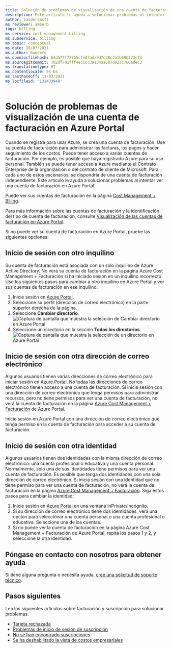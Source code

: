 ```yaml
---
title: Solución de problemas de visualización de una cuenta de facturación en Azure Portal
description: Este artículo le ayuda a solucionar problemas al intentar ver una cuenta de facturación en Azure Portal.
author: bandersmsft
ms.reviewer: amberb
tags: billing
ms.service: cost-management-billing
ms.subservice: billing
ms.topic: conceptual
ms.date: 10/07/2021
ms.author: banders
ms.openlocfilehash: 64d577f72765cfe87ada9d7c30c2a1b69b373c73
ms.sourcegitcommit: 702df701fff4ec6cc39134aa607d023c766adec3
ms.translationtype: HT
ms.contentlocale: es-ES
ms.lasthandoff: 11/03/2021
ms.locfileid: "131433940"
---
```

# <a name="troubleshoot-viewing-your-billing-account-in-the-azure-portal"></a>Solución de problemas de visualización de una cuenta de facturación en Azure Portal

Cuando se registra para usar Azure, se crea una cuenta de facturación. Use su cuenta de facturación para administrar las facturas, los pagos y hacer seguimiento de los costos. Puede tener acceso a varias cuentas de facturación. Por ejemplo, es posible que haya registrado Azure para su uso personal. También se puede tener acceso a Azure mediante el Contrato Enterprise de la organización o del contrato de cliente de Microsoft. Para cada uno de estos escenarios, se dispondría de una cuenta de facturación independiente. Este artículo le ayuda a solucionar problemas al intentar ver una cuenta de facturación en Azure Portal.

Puede ver sus cuentas de facturación en la página [Cost Management + Billing](https://portal.azure.com/#blade/Microsoft_Azure_GTM/ModernBillingMenuBlade).

Para más información sobre las cuentas de facturación y la identificación del tipo de cuenta de facturación, consulte [Visualización de las cuentas de facturación en Azure Portal](view-all-accounts.md).

Si no puede ver su cuenta de facturación en Azure Portal, pruebe las siguientes opciones:

## <a name="sign-in-to-a-different-tenant"></a>Inicio de sesión con otro inquilino

Su cuenta de facturación está asociada con un solo inquilino de Azure Active Directory. No verá su cuenta de facturación en la página Azure Cost Management + Facturación si ha iniciado sesión en un inquilino incorrecto. Use los siguientes pasos para cambiar a otro inquilino en Azure Portal y ver sus cuentas de facturación en ese inquilino.

1. Inicie sesión en [Azure Portal](https://portal.azure.com).
1. Seleccione su perfil (dirección de correo electrónico) en la parte superior derecha de la página.
1. Seleccione **Cambiar directorio**.  
    ![Captura de pantalla que muestra la selección de Cambiar directorio en Azure Portal](./media/troubleshoot-account-not-found/select-switch-directory.png)
1. Seleccione un directorio en la sección **Todos los directorios**.  
    ![Captura de pantalla que muestra la selección de un directorio en Azure Portal](./media/troubleshoot-account-not-found/select-directory.png)

## <a name="sign-in-with-a-different-email-address"></a>Inicio de sesión con otra dirección de correo electrónico

Algunos usuarios tienen varias direcciones de correo electrónico para iniciar sesión en [Azure Portal](https://portal.azure.com). No todas las direcciones de correo electrónico tienen acceso a una cuenta de facturación. Si inicia sesión con una dirección de correo electrónico que tenga permisos para administrar recursos, pero no tiene permisos para ver una cuenta de facturación, no verá la cuenta de facturación en la página [Azure Cost Management + Facturación](https://portal.azure.com/#blade/Microsoft_Azure_GTM/ModernBillingMenuBlade) de Azure Portal.

Inicie sesión en Azure Portal con una dirección de correo electrónico que tenga permiso en la cuenta de facturación para acceder a su cuenta de facturación.

## <a name="sign-in-with-a-different-identity"></a>Inicio de sesión con otra identidad

Algunos usuarios tienen dos identidades con la misma dirección de correo electrónico: una cuenta profesional o educativa y una cuenta personal. Normalmente, solo una de sus identidades tiene permisos para ver una cuenta de facturación. Es posible que tenga dos identidades con una sola dirección de correo electrónico. Si inicia sesión con una identidad que no tiene permiso para ver una cuenta de facturación, no verá la cuenta de facturación en la página [Azure Cost Management + Facturación](https://portal.azure.com/#blade/Microsoft_Azure_GTM/ModernBillingMenuBlade). Siga estos pasos para cambiar la identidad:

1. Inicie sesión en [Azure Portal ](https://portal.azure.com) en una ventana InPrivate/incógnito.
1. Si su dirección de correo electrónico tiene dos identidades, verá una opción para seleccionar una cuenta personal o una cuenta profesional o educativa. Seleccione una de las cuentas.
1. Si no puede ver la cuenta de facturación en la página Azure Cost Management + Facturación de Azure Portal, repita los pasos 1 y 2, y seleccione la otra identidad.

## <a name="contact-us-for-help"></a>Póngase en contacto con nosotros para obtener ayuda

Si tiene alguna pregunta o necesita ayuda, [cree una solicitud de soporte técnico](https://ms.portal.azure.com/#blade/Microsoft_Azure_Support/HelpAndSupportBlade/newsupportrequest).

## <a name="next-steps"></a>Pasos siguientes

Lea los siguientes artículos sobre facturación y suscripción para solucionar problemas.

- [Tarjeta rechazada](./troubleshoot-declined-card.md)
- [Problemas de inicio de sesión de suscripción](./troubleshoot-sign-in-issue.md)
- [No se han encontrado suscripciones](./no-subscriptions-found.md)
- [Se ha deshabilitado la vista de costos empresariales](./enterprise-mgmt-grp-troubleshoot-cost-view.md)